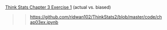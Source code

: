 [Think Stats Chapter 3 Exercise 1](http://greenteapress.com/thinkstats2/html/thinkstats2004.html#toc31) (actual vs. biased)

>> https://github.com/ridwan102/ThinkStats2/blob/master/code/chap03ex.ipynb
